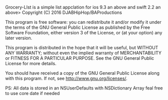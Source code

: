 
Grocery-LIst is a simple list appclation for ios 9.3 an above and swift 2.2 an above>
Copyright (C) 2016  DJABHipHop/BAProductions

This program is free software: you can redistribute it and/or modify
it under the terms of the GNU General Public License as published by
the Free Software Foundation, either version 3 of the License, or
(at your option) any later version.

This program is distributed in the hope that it will be useful,
but WITHOUT ANY WARRANTY; without even the implied warranty of
MERCHANTABILITY or FITNESS FOR A PARTICULAR PURPOSE.  See the
GNU General Public License for more details.

You should have received a copy of the GNU General Public License
along with this program.  If not, see <http://www.gnu.org/licenses/>.

PS: All data is stored in an NSUserDefaults with NSDictionary Array feal free to use core date if needed
